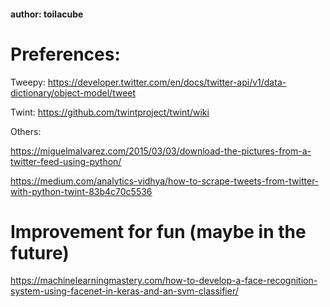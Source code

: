 #### author: toilacube

# Preferences:

Tweepy:
https://developer.twitter.com/en/docs/twitter-api/v1/data-dictionary/object-model/tweet

Twint:
https://github.com/twintproject/twint/wiki

Others:

https://miguelmalvarez.com/2015/03/03/download-the-pictures-from-a-twitter-feed-using-python/

https://medium.com/analytics-vidhya/how-to-scrape-tweets-from-twitter-with-python-twint-83b4c70c5536

# Improvement for fun (maybe in the future)
https://machinelearningmastery.com/how-to-develop-a-face-recognition-system-using-facenet-in-keras-and-an-svm-classifier/
